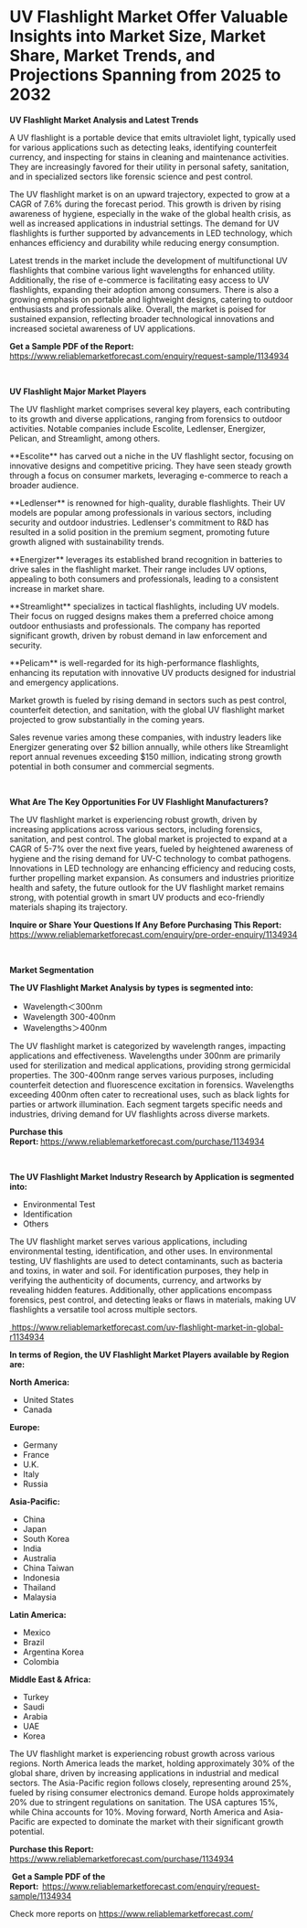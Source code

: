 <p><h1>UV Flashlight Market Offer Valuable Insights into Market Size, Market Share, Market Trends, and Projections Spanning from 2025 to 2032</h1></p><p><strong>UV Flashlight Market Analysis and Latest Trends</strong></p>
<p><p>A UV flashlight is a portable device that emits ultraviolet light, typically used for various applications such as detecting leaks, identifying counterfeit currency, and inspecting for stains in cleaning and maintenance activities. They are increasingly favored for their utility in personal safety, sanitation, and in specialized sectors like forensic science and pest control.</p><p>The UV flashlight market is on an upward trajectory, expected to grow at a CAGR of 7.6% during the forecast period. This growth is driven by rising awareness of hygiene, especially in the wake of the global health crisis, as well as increased applications in industrial settings. The demand for UV flashlights is further supported by advancements in LED technology, which enhances efficiency and durability while reducing energy consumption.</p><p>Latest trends in the market include the development of multifunctional UV flashlights that combine various light wavelengths for enhanced utility. Additionally, the rise of e-commerce is facilitating easy access to UV flashlights, expanding their adoption among consumers. There is also a growing emphasis on portable and lightweight designs, catering to outdoor enthusiasts and professionals alike. Overall, the market is poised for sustained expansion, reflecting broader technological innovations and increased societal awareness of UV applications.</p></p>
<p><strong>Get a Sample PDF of the Report:&nbsp;</strong> <a href="https://www.reliablemarketforecast.com/enquiry/request-sample/1134934?utm_campaign=2336&utm_medium=2&utm_source=Github&utm_content=ia&utm_term=04042025&utm_id=uv-flashlight">https://www.reliablemarketforecast.com/enquiry/request-sample/1134934</a></p>
<p>&nbsp;</p>
<p><strong>UV Flashlight Major Market Players</strong></p>
<p><p>The UV flashlight market comprises several key players, each contributing to its growth and diverse applications, ranging from forensics to outdoor activities. Notable companies include Escolite, Ledlenser, Energizer, Pelican, and Streamlight, among others. </p><p>**Escolite** has carved out a niche in the UV flashlight sector, focusing on innovative designs and competitive pricing. They have seen steady growth through a focus on consumer markets, leveraging e-commerce to reach a broader audience.</p><p>**Ledlenser** is renowned for high-quality, durable flashlights. Their UV models are popular among professionals in various sectors, including security and outdoor industries. Ledlenser's commitment to R&D has resulted in a solid position in the premium segment, promoting future growth aligned with sustainability trends.</p><p>**Energizer** leverages its established brand recognition in batteries to drive sales in the flashlight market. Their range includes UV options, appealing to both consumers and professionals, leading to a consistent increase in market share.</p><p>**Streamlight** specializes in tactical flashlights, including UV models. Their focus on rugged designs makes them a preferred choice among outdoor enthusiasts and professionals. The company has reported significant growth, driven by robust demand in law enforcement and security.</p><p>**Pelicam** is well-regarded for its high-performance flashlights, enhancing its reputation with innovative UV products designed for industrial and emergency applications. </p><p>Market growth is fueled by rising demand in sectors such as pest control, counterfeit detection, and sanitation, with the global UV flashlight market projected to grow substantially in the coming years. </p><p>Sales revenue varies among these companies, with industry leaders like Energizer generating over $2 billion annually, while others like Streamlight report annual revenues exceeding $150 million, indicating strong growth potential in both consumer and commercial segments.</p></p>
<p>&nbsp;</p>
<p><strong>What Are The Key Opportunities For UV Flashlight Manufacturers?</strong></p>
<p><p>The UV flashlight market is experiencing robust growth, driven by increasing applications across various sectors, including forensics, sanitation, and pest control. The global market is projected to expand at a CAGR of 5-7% over the next five years, fueled by heightened awareness of hygiene and the rising demand for UV-C technology to combat pathogens. Innovations in LED technology are enhancing efficiency and reducing costs, further propelling market expansion. As consumers and industries prioritize health and safety, the future outlook for the UV flashlight market remains strong, with potential growth in smart UV products and eco-friendly materials shaping its trajectory.</p></p>
<p><strong>Inquire or Share Your Questions If Any Before Purchasing This Report:</strong> <a href="https://www.reliablemarketforecast.com/enquiry/pre-order-enquiry/1134934?utm_campaign=2336&utm_medium=2&utm_source=Github&utm_content=ia&utm_term=04042025&utm_id=uv-flashlight">https://www.reliablemarketforecast.com/enquiry/pre-order-enquiry/1134934</a></p>
<p>&nbsp;</p>
<p><strong>Market Segmentation</strong></p>
<p><strong>The UV Flashlight Market Analysis by types is segmented into:</strong></p>
<p><ul><li>Wavelength＜300nm</li><li>Wavelength 300-400nm</li><li>Wavelengths＞400nm</li></ul></p>
<p><p>The UV flashlight market is categorized by wavelength ranges, impacting applications and effectiveness. Wavelengths under 300nm are primarily used for sterilization and medical applications, providing strong germicidal properties. The 300-400nm range serves various purposes, including counterfeit detection and fluorescence excitation in forensics. Wavelengths exceeding 400nm often cater to recreational uses, such as black lights for parties or artwork illumination. Each segment targets specific needs and industries, driving demand for UV flashlights across diverse markets.</p></p>
<p><strong>Purchase this Report:&nbsp;</strong><a href="https://www.reliablemarketforecast.com/purchase/1134934?utm_campaign=2336&utm_medium=2&utm_source=Github&utm_content=ia&utm_term=04042025&utm_id=uv-flashlight">https://www.reliablemarketforecast.com/purchase/1134934</a></p>
<p>&nbsp;</p>
<p><strong>The UV Flashlight Market Industry Research by Application is segmented into:</strong></p>
<p><ul><li>Environmental Test</li><li>Identification</li><li>Others</li></ul></p>
<p><p>The UV flashlight market serves various applications, including environmental testing, identification, and other uses. In environmental testing, UV flashlights are used to detect contaminants, such as bacteria and toxins, in water and soil. For identification purposes, they help in verifying the authenticity of documents, currency, and artworks by revealing hidden features. Additionally, other applications encompass forensics, pest control, and detecting leaks or flaws in materials, making UV flashlights a versatile tool across multiple sectors.</p></p>
<p><a href="https://www.reliablemarketforecast.com/uv-flashlight-market-in-global-r1134934?utm_campaign=2336&utm_medium=2&utm_source=Github&utm_content=ia&utm_term=04042025&utm_id=uv-flashlight">&nbsp;https://www.reliablemarketforecast.com/uv-flashlight-market-in-global-r1134934</a></p>
<p><strong>In terms of Region, the UV Flashlight Market Players available by Region are:</strong></p>
<p>
    <p> <strong> North America: </strong>
        <ul>
            <li>United States</li>
            <li>Canada</li>
        </ul>
        </p> 
    <p> <strong> Europe: </strong>
        <ul>
            <li>Germany</li>
            <li>France</li>
            <li>U.K.</li>
            <li>Italy</li>
            <li>Russia</li>
        </ul>
        </p> 
    <p> <strong> Asia-Pacific: </strong>
        <ul>
            <li>China</li>
            <li>Japan</li>
            <li>South Korea</li>
            <li>India</li>
            <li>Australia</li>
            <li>China Taiwan</li>
            <li>Indonesia</li>
            <li>Thailand</li>
            <li>Malaysia</li>
        </ul>
        </p> 
    <p> <strong> Latin America: </strong>
        <ul>
            <li>Mexico</li>
            <li>Brazil</li>
            <li>Argentina Korea</li>
            <li>Colombia</li>
        </ul>
        </p> 
    <p> <strong> Middle East & Africa: </strong>
        <ul>
            <li>Turkey</li>
            <li>Saudi</li>
            <li>Arabia</li>
            <li>UAE</li>
            <li>Korea</li>
        </ul>
    </p>
    </p>
<p><p>The UV flashlight market is experiencing robust growth across various regions. North America leads the market, holding approximately 30% of the global share, driven by increasing applications in industrial and medical sectors. The Asia-Pacific region follows closely, representing around 25%, fueled by rising consumer electronics demand. Europe holds approximately 20% due to stringent regulations on sanitation. The USA captures 15%, while China accounts for 10%. Moving forward, North America and Asia-Pacific are expected to dominate the market with their significant growth potential.</p></p>
<p><strong>Purchase this Report: </strong><a href="https://www.reliablemarketforecast.com/purchase/1134934?utm_campaign=2336&utm_medium=2&utm_source=Github&utm_content=ia&utm_term=04042025&utm_id=uv-flashlight">https://www.reliablemarketforecast.com/purchase/1134934</a></p>
<p>&nbsp;<strong>Get a Sample PDF of the Report:&nbsp;&nbsp;</strong><a href="https://www.reliablemarketforecast.com/enquiry/request-sample/1134934?utm_campaign=2336&utm_medium=2&utm_source=Github&utm_content=ia&utm_term=04042025&utm_id=uv-flashlight">https://www.reliablemarketforecast.com/enquiry/request-sample/1134934</a></p>
<p><strong></strong></p>
<p>Check more reports on <a href="https://www.reliablemarketforecast.com/?utm_campaign=2336&utm_medium=2&utm_source=Github&utm_content=ia&utm_term=04042025&utm_id=uv-flashlight">https://www.reliablemarketforecast.com/</a></p>